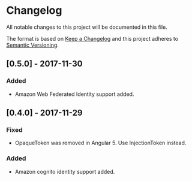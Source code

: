 # Changelog
All notable changes to this project will be documented in this file.

The format is based on [Keep a Changelog](http://keepachangelog.com/en/1.0.0/)
and this project adheres to [Semantic Versioning](http://semver.org/spec/v2.0.0.html).

## [0.5.0] - 2017-11-30
### Added
- Amazon Web Federated Identity support added.

## [0.4.0] - 2017-11-29
### Fixed
- OpaqueToken was removed in Angular 5. Use InjectionToken instead.

### Added
- Amazon cognito identity support added.

